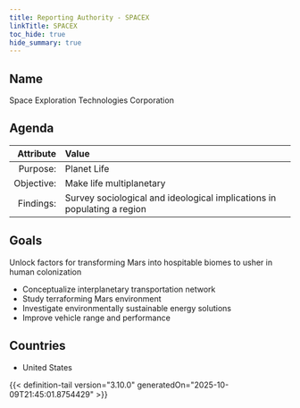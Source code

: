 ```yaml
---
title: Reporting Authority - SPACEX
linkTitle: SPACEX
toc_hide: true
hide_summary: true
---
```

<!-- This is generated by the MarsSim HelpGenertor, do not edit. -->

## Name
Space Exploration Technologies Corporation

## Agenda

| Attribute      | Value |
|--------:|:------|
|Purpose:|Planet Life|
|Objective:|Make life multiplanetary|
|Findings:|Survey sociological and ideological implications in populating a region|

## Goals

Unlock factors for transforming Mars into hospitable biomes to usher in human colonization

* Conceptualize interplanetary transportation network
* Study terraforming Mars environment
* Investigate environmentally sustainable energy solutions
* Improve vehicle range and performance

## Countries

* United States


{{< definition-tail version="3.10.0" generatedOn="2025-10-09T21:45:01.8754429" >}}

